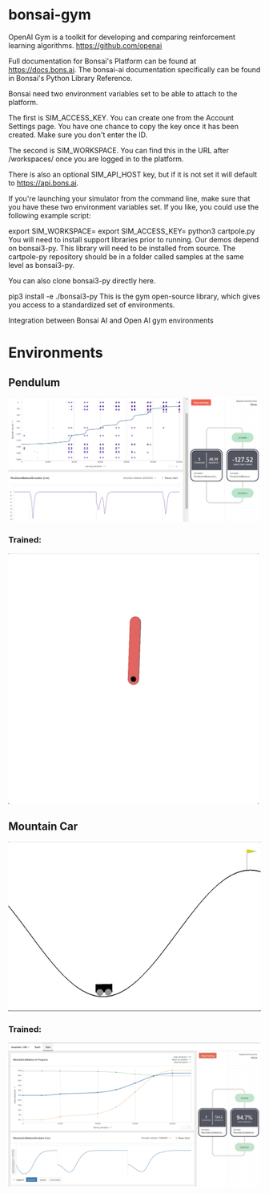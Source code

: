 # bonsai-gym

OpenAI Gym is a toolkit for developing and comparing reinforcement learning algorithms. 
https://github.com/openai

Full documentation for Bonsai's Platform can be found at https://docs.bons.ai. The bonsai-ai documentation specifically can be found in Bonsai's Python Library Reference.

Bonsai need two environment variables set to be able to attach to the platform.

The first is SIM_ACCESS_KEY. You can create one from the Account Settings page. You have one chance to copy the key once it has been created. Make sure you don't enter the ID.

The second is SIM_WORKSPACE. You can find this in the URL after /workspaces/ once you are logged in to the platform.

There is also an optional SIM_API_HOST key, but if it is not set it will default to https://api.bons.ai.

If you're launching your simulator from the command line, make sure that you have these two environment variables set. If you like, you could use the following example script:

export SIM_WORKSPACE=<your-workspace-id>
export SIM_ACCESS_KEY=<your-access-key>
python3 cartpole.py
You will need to install support libraries prior to running. Our demos depend on bonsai3-py. This library will need to be installed from source. The cartpole-py repository should be in a folder called samples at the same level as bonsai3-py.

You can also clone bonsai3-py directly here.

pip3 install -e ./bonsai3-py
This is the gym open-source library, which gives you access to a standardized set of environments.



Integration between Bonsai AI and Open AI gym environments
# Environments

## Pendulum

![Alt Text](assets/pendulum_bonsai_training.jpg)

### Trained:

![Alt Text](assets/pendulum.gif)

## Mountain Car

![Alt Text](assets/mountain_car.gif)

### Trained:

![Alt Text](assets/mountain_car.jpg)

